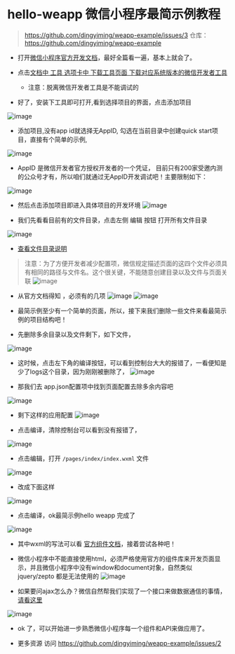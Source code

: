 # hello-weapp 微信小程序最简示例教程

> https://github.com/dingyiming/weapp-example/issues/3
> 仓库：https://github.com/dingyiming/weapp-example

-  打开[微信小程序官方开发文档](https://mp.weixin.qq.com/debug/wxadoc/dev/?t=1474644089434)，最好全篇看一遍，基本上就会了。

-  点击[文档中 工具 选项卡中 下载工具页面 下载对应系统版本的微信开发者工具](https://mp.weixin.qq.com/debug/wxadoc/dev/devtools/download.html?t=1474644089359)
   - 注意：脱离微信开发者工具是不能调试的

-  好了，安装下工具即可打开,看到选择项目的界面，点击添加项目

![image](https://cloud.githubusercontent.com/assets/12537013/18806923/7a41625a-826d-11e6-990b-2d2b32ddeaea.png)

- 添加项目,没有app id就选择无AppID, 勾选在当前目录中创建quick start项目，直接有个简单的示例,
   
![image](https://cloud.githubusercontent.com/assets/12537013/18806951/18ef8756-826e-11e6-8a40-47804b9c2750.png)

- AppID 是微信开发者官方授权开发者的一个凭证， 目前只有200家受邀内测的公众号才有，所以咱们就通过无AppID开发调试吧！主要限制如下：

![image](https://cloud.githubusercontent.com/assets/12537013/18807051/1e05c320-8270-11e6-8ab4-75db81fa15ab.png)


- 然后点击添加项目即进入具体项目的开发环境
![image](https://cloud.githubusercontent.com/assets/12537013/18806960/5aee65c8-826e-11e6-9b0d-839dcd3cb768.png)

- 我们先看看目前有的文件目录，点击左侧 编辑 按钮 打开所有文件目录

![image](https://cloud.githubusercontent.com/assets/12537013/18806979/bdbefb86-826e-11e6-9d34-e1e1e1ebb815.png)

- [查看文件目录说明](https://mp.weixin.qq.com/debug/wxadoc/dev/framework/structure.html?t=1474644089682)
> 注意：为了方便开发者减少配置项，微信规定描述页面的这四个文件必须具有相同的路径与文件名。这个很关键，不能随意创建目录以及文件与页面关联
![image](https://cloud.githubusercontent.com/assets/12537013/18806992/fa721ab8-826e-11e6-8894-19a89336936b.png)


- 从官方文档得知 ，必须有的几项
![image](https://cloud.githubusercontent.com/assets/12537013/18807002/26267604-826f-11e6-821a-8f84c2572a1a.png)
![image](https://cloud.githubusercontent.com/assets/12537013/18807004/2bddcf66-826f-11e6-8988-3b009203f1d7.png)

  
- 最简示例至少有一个简单的页面，所以，接下来我们删除一些文件来看最简示例的项目结构吧！
- 先删除多余目录以及文件剩下，如下文件，

![image](https://cloud.githubusercontent.com/assets/12537013/18807015/667fc99e-826f-11e6-8d57-c0c71f0d9a4c.png)

- 这时候，点击左下角的编译按钮，可以看到控制台大大的报错了，一看便知是少了logs这个目录，因为刚刚被删除了，
![image](https://cloud.githubusercontent.com/assets/12537013/18807018/844cff8c-826f-11e6-9a14-d30c06be1bdc.png)

- 那我们去 app.json配置项中找到页面配置去除多余内容吧

![image](https://cloud.githubusercontent.com/assets/12537013/18807034/c00967cc-826f-11e6-99bf-ebb28fdde5b2.png)

- 剩下这样的应用配置
![image](https://cloud.githubusercontent.com/assets/12537013/18807038/eb60ae76-826f-11e6-90bc-11ede88a58ce.png)

- 点击编译，清除控制台可以看到没有报错了，

![image](https://cloud.githubusercontent.com/assets/12537013/18807047/0b104e98-8270-11e6-8abc-593f215a735e.png)

- 点击编辑，打开 `/pages/index/index.wxml` 文件

![image](https://cloud.githubusercontent.com/assets/12537013/18807053/41518148-8270-11e6-9b39-243cf9d2be7c.png)

- 改成下面这样

![image](https://cloud.githubusercontent.com/assets/12537013/18807060/577fc290-8270-11e6-9c6a-fe27700d219e.png)

- 点击编译，ok最简示例hello weapp 完成了

![image](https://cloud.githubusercontent.com/assets/12537013/18807065/6cfa603a-8270-11e6-8c8d-53d868a4834f.png)

- 其中wxml的写法可以看 [官方组件文档](https://mp.weixin.qq.com/debug/wxadoc/dev/component/?t=1474644089909)，接着尝试各种吧！

- 微信小程序中不能直接使用html，必须严格使用官方的组件库来开发页面显示，并且微信小程序中没有window和document对象，自然类似jquery/zepto 都是无法使用的
![image](https://cloud.githubusercontent.com/assets/12537013/18807072/bb5e6320-8270-11e6-97c4-6ef529958823.png)

- 如果要问ajax怎么办？微信自然帮我们实现了一个接口来做数据通信的事情，[请看这里](https://mp.weixin.qq.com/debug/wxadoc/dev/api/network-request.html?t=1474644084689)

![image](https://cloud.githubusercontent.com/assets/12537013/18807076/e5bcba0e-8270-11e6-922d-07b28fed9a1c.png)

- ok 了，可以开始进一步熟悉微信小程序每一个组件和API来做应用了。

- 更多资源 访问 https://github.com/dingyiming/weapp-example/issues/2



